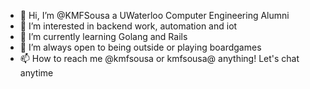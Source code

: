 - 👋 Hi, I’m @KMFSousa a UWaterloo Computer Engineering Alumni
- 👀 I’m interested in backend work, automation and iot
- 🌱 I’m currently learning Golang and Rails
- 💞️ I’m always open to being outside or playing boardgames
- 📫 How to reach me @kmfsousa or kmfsousa@ anything! Let's chat anytime

